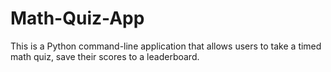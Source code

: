 # Math-Quiz-App

This is a Python command-line application that allows users to take a timed math quiz, save their scores to a leaderboard.